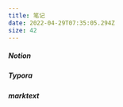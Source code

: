 ```yaml
---
title: 笔记
date: 2022-04-29T07:35:05.294Z
size: 42
---
```

##### Notion

##### Typora

##### marktext
